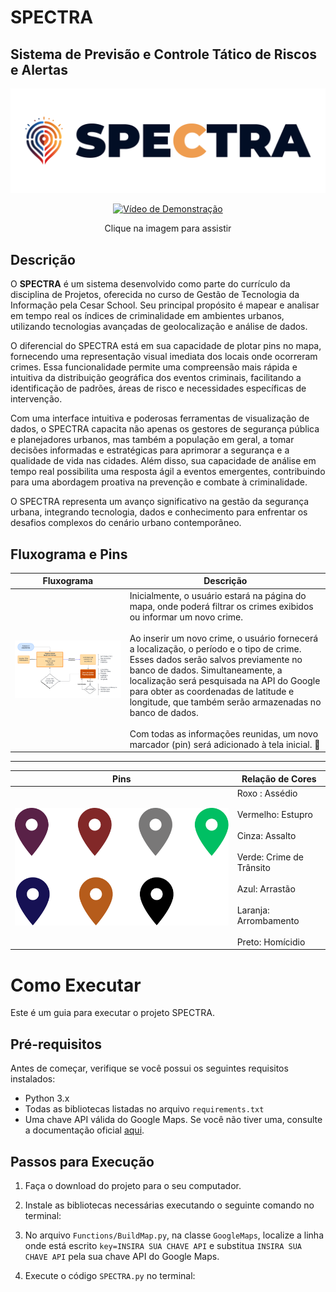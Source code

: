 # SPECTRA
## Sistema de Previsão e Controle Tático de Riscos e Alertas

![Logo do Projeto](https://github.com/Ito-Santana/SPECTRA/blob/main/Recursos/Logo/LOGO%20VERTICAL.png)

<p align="center">
  <a href="https://youtu.be/fYQhm1CPDAw">
    <img src="https://img.youtube.com/vi/fYQhm1CPDAw/maxresdefault.jpg" alt="Vídeo de Demonstração">
  </a>
</p>
<p align="center">Clique na imagem para assistir</p>


## Descrição
O **SPECTRA** é um sistema  desenvolvido como parte do currículo da disciplina de Projetos, oferecida no curso de Gestão de Tecnologia da Informação pela Cesar School. Seu principal propósito é mapear e analisar em tempo real os índices de criminalidade em ambientes urbanos, utilizando tecnologias avançadas de geolocalização e análise de dados.

O diferencial do SPECTRA está em sua capacidade de plotar pins no mapa, fornecendo uma representação visual imediata dos locais onde ocorreram crimes. Essa funcionalidade permite uma compreensão mais rápida e intuitiva da distribuição geográfica dos eventos criminais, facilitando a identificação de padrões, áreas de risco e necessidades específicas de intervenção.

Com uma interface intuitiva e poderosas ferramentas de visualização de dados, o SPECTRA capacita não apenas os gestores de segurança pública e planejadores urbanos, mas também a população em geral, a tomar decisões informadas e estratégicas para aprimorar a segurança e a qualidade de vida nas cidades. Além disso, sua capacidade de análise em tempo real possibilita uma resposta ágil a eventos emergentes, contribuindo para uma abordagem proativa na prevenção e combate à criminalidade.

O SPECTRA representa um avanço significativo na gestão da segurança urbana, integrando tecnologia, dados e conhecimento para enfrentar os desafios complexos do cenário urbano contemporâneo.


## Fluxograma e Pins

|  Fluxograma                                    | Descrição                                                                                       |
|------------------------------------------------|-------------------------------------------------------------------------------------------------|
| ![Fluxograma do Projeto](https://github.com/Ito-Santana/SPECTRA/blob/main/Recursos/Fluxograma.png) | Inicialmente, o usuário estará na página do mapa, onde poderá filtrar os crimes exibidos ou informar um novo crime.<br><br>Ao inserir um novo crime, o usuário fornecerá a localização, o período e o tipo de crime. Esses dados serão salvos previamente no banco de dados. Simultaneamente, a localização será pesquisada na API do Google para obter as coordenadas de latitude e longitude, que também serão armazenadas no banco de dados.<br><br>Com todas as informações reunidas, um novo marcador (pin) será adicionado à tela inicial. 🌟 |

------------------------------------------------------------------------------------------------------------------------------------------------------------------------------------

| Pins                               | Relação de Cores                                                                               |
|------------------------------------|------------------------------------------------------------------------------------------------|
| ![Fluxograma do Projeto](https://github.com/Ito-Santana/SPECTRA/blob/main/Recursos/pins.png) | Roxo : Assédio<br><br>Vermelho: Estupro<br><br>Cinza: Assalto<br><br>Verde: Crime de Trânsito<br><br>Azul: Arrastão<br><br>Laranja: Arrombamento<br><br>Preto: Homícidio


# Como Executar

Este é um guia para executar o projeto SPECTRA.

## Pré-requisitos

Antes de começar, verifique se você possui os seguintes requisitos instalados:

- Python 3.x
- Todas as bibliotecas listadas no arquivo `requirements.txt`
- Uma chave API válida do Google Maps. Se você não tiver uma, consulte a documentação oficial [aqui](https://developers.google.com/maps/documentation/geocoding/overview?hl=pt-br).

## Passos para Execução

1. Faça o download do projeto para o seu computador.

2. Instale as bibliotecas necessárias executando o seguinte comando no terminal:


3. No arquivo `Functions/BuildMap.py`, na classe `GoogleMaps`, localize a linha onde está escrito `key=INSIRA SUA CHAVE API` e substitua `INSIRA SUA CHAVE API` pela sua chave API do Google Maps.

4. Execute o código `SPECTRA.py` no terminal:



